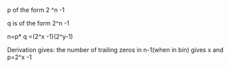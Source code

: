 p of the form 2 ^n -1

q is of the form 2^n -1

n=p* q =(2^x -1)(2^y-1)

Derivation gives: the number of trailing zeros in n-1(when in bin) gives x
and p=2^x -1
